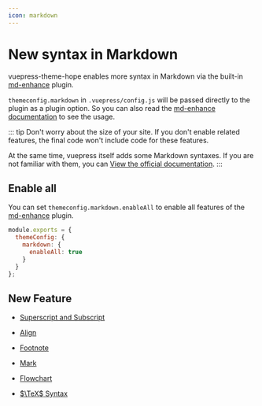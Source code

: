 ```yaml
---
icon: markdown
---
```


# New syntax in Markdown

vuepress-theme-hope enables more syntax in Markdown via the built-in [md-enhance](https://vuepress-md-enhance.mrhope.site/) plugin.

`themeconfig.markdown` in `.vuepress/config.js` will be passed directly to the plugin as a plugin option. So you can also read the [md-enhance documentation](https://vuepress-md-enhance.mrhope.site/) to see the usage.

::: tip
Don't worry about the size of your site. If you don't enable related features, the final code won't include code for these features.

At the same time, vuepress itself adds some Markdown syntaxes. If you are not familiar with them, you can [View the official documentation](https://v1.vuepress.vuejs.org/guide/markdown.html).
:::

## Enable all

You can set `themeconfig.markdown.enableAll` to enable all features of the [md-enhance](https://vuepress-md-enhance.mrhope.site/) plugin.

```js {3-5}
module.exports = {
  themeConfig: {
    markdown: {
      enableAll: true
    }
  }
};
```

## New Feature

- [Superscript and Subscript](sup-sub.md)

- [Align](align.md)

- [Footnote](footnote.md)

- [Mark](mark.md)

- [Flowchart](flowchart.md)

- [$\TeX$ Syntax](tex.md)
